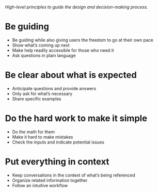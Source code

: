 _High-level principles to guide the design and decision-making process._

# Be guiding

- Be guiding while also giving users the freedom to go at their own pace
- Show what’s coming up next
- Make help readily accessible for those who need it
- Ask questions in plain language

# Be clear about what is expected

- Anticipate questions and provide answers
- Only ask for what’s necessary
- Share specific examples

# Do the hard work to make it simple

- Do the math for them
- Make it hard to make mistakes
- Check the inputs and indicate potential issues

# Put everything in context

- Keep conversations in the context of what’s being referenced
- Organize related information together
- Follow an intuitive workflow
